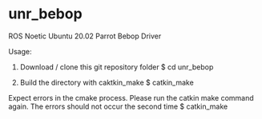 # unr_bebop
ROS Noetic Ubuntu 20.02 Parrot Bebop Driver

Usage:
1. Download / clone this git repository folder
  $ cd unr_bebop

2. Build the directory with caktkin_make
  $ catkin_make
  
  Expect errors in the cmake process. Please run the catkin make command again. The errors should not occur the second time
  $ catkin_make

